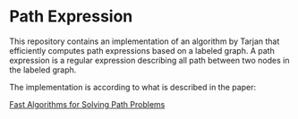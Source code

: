 # Path Expression

This repository contains an implementation of an algorithm by Tarjan that efficiently computes path expressions based on a labeled graph.
A path expression is a regular expression describing all path between two nodes in the labeled graph.

The implementation is according to what is described in the paper:

[Fast Algorithms for Solving Path Problems](https://dl.acm.org/citation.cfm?id=322273)
